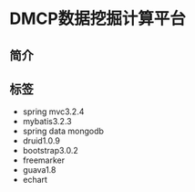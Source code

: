 DMCP数据挖掘计算平台
====

## 简介



## 标签

* spring mvc3.2.4
* mybatis3.2.3
* spring data mongodb
* druid1.0.9
* bootstrap3.0.2
* freemarker
* guava1.8
* echart

